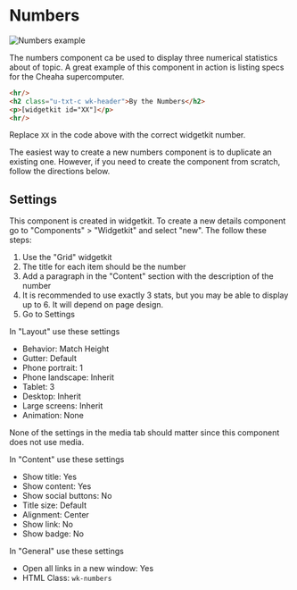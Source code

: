 # Numbers

![Numbers example](/linear/numbers.png)

The numbers component ca be used to display three numerical statistics about of topic. A great example of this component in action is listing specs for the Cheaha supercomputer.

```html
<hr/>
<h2 class="u-txt-c wk-header">By the Numbers</h2>
<p>[widgetkit id="XX"]</p>
<hr/>
```

Replace `XX` in the code above with the correct widgetkit number.

The easiest way to create a new numbers component is to duplicate an existing one. However, if you need to create the component from scratch, follow the directions below.

## Settings

This component is created in widgetkit. To create a new details component go to "Components" > "Widgetkit" and select "new". The follow these steps:

1. Use the "Grid" widgetkit
2. The title for each item should be the number
3. Add a paragraph in the "Content" section with the description of the number
4. It is recommended to use exactly 3 stats, but you may be able to display up to 6. It will depend on page design.
4. Go to Settings

In "Layout" use these settings

- Behavior: Match Height
- Gutter: Default
- Phone portrait: 1
- Phone landscape: Inherit
- Tablet: 3
- Desktop: Inherit
- Large screens: Inherit
- Animation: None

None of the settings in the media tab should matter since this component does not use media.

In "Content" use these settings

- Show title: Yes
- Show content: Yes
- Show social buttons: No
- Title size: Default
- Alignment: Center
- Show link: No
- Show badge: No


In "General" use these settings

- Open all links in a new window: Yes
- HTML Class: `wk-numbers`
